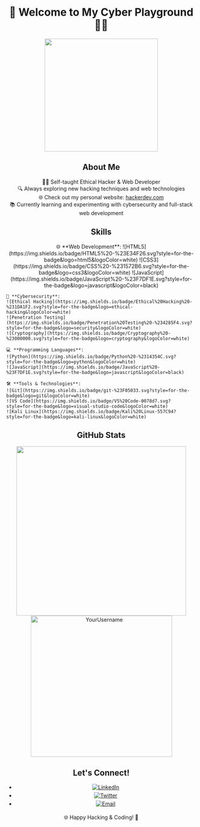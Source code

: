 <h1 align="center">🚀 Welcome to My Cyber Playground 🕵️‍♂️</h1>

  <p align="center">
    <img src="https://media.giphy.com/media/3oKIPnAiaMCws8nOsE/giphy.gif" width="300">
  </p>

  <h2 align="center">About Me</h2>

  <p align="center">
    👨‍💻 Self-taught Ethical Hacker & Web Developer<br>
    🔍 Always exploring new hacking techniques and web technologies<br>
    🌐 Check out my personal website: <a href="https://www.hackerdev.com">hackerdev.com</a><br>
    📚 Currently learning and experimenting with cybersecurity and full-stack web development<br>
  </p>

  <h2 align="center">Skills</h2>

  <p align="center">
    🌐 **Web Development**:
    ![HTML5](https://img.shields.io/badge/HTML5%20-%23E34F26.svg?style=for-the-badge&logo=html5&logoColor=white)
    ![CSS3](https://img.shields.io/badge/CSS%20-%231572B6.svg?style=for-the-badge&logo=css3&logoColor=white)
    ![JavaScript](https://img.shields.io/badge/JavaScript%20-%23F7DF1E.svg?style=for-the-badge&logo=javascript&logoColor=black)

    🔐 **Cybersecurity**:
    ![Ethical Hacking](https://img.shields.io/badge/Ethical%20Hacking%20-%231DA1F2.svg?style=for-the-badge&logo=ethical-hacking&logoColor=white)
    ![Penetration Testing](https://img.shields.io/badge/Penetration%20Testing%20-%234285F4.svg?style=for-the-badge&logo=security&logoColor=white)
    ![Cryptography](https://img.shields.io/badge/Cryptography%20-%23000000.svg?style=for-the-badge&logo=cryptography&logoColor=white)

    💻 **Programming Languages**:
    ![Python](https://img.shields.io/badge/Python%20-%2314354C.svg?style=for-the-badge&logo=python&logoColor=white)
    ![JavaScript](https://img.shields.io/badge/JavaScript%20-%23F7DF1E.svg?style=for-the-badge&logo=javascript&logoColor=black)

    🛠️ **Tools & Technologies**:
    ![Git](https://img.shields.io/badge/git-%23F05033.svg?style=for-the-badge&logo=git&logoColor=white)
    ![VS Code](https://img.shields.io/badge/VS%20Code-0078d7.svg?style=for-the-badge&logo=visual-studio-code&logoColor=white)
    ![Kali Linux](https://img.shields.io/badge/Kali%20Linux-557C94?style=for-the-badge&logo=kali-linux&logoColor=white)
  </p>

  <h2 align="center">GitHub Stats</h2>

  <div align="center">
    <a href="https://github.com/YourUsername/">
      <img src="https://github-readme-stats.vercel.app/api?username=YourUsername&include_all_commits=true&count_private=true&show_icons=true&line_height=20&title_color=7A7ADB&icon_color=2234AE&text_color=D3D3D3&bg_color=0,000000,130F40" width="450"/>
      <img src="https://github-readme-stats.vercel.app/api/top-langs?username=YourUsername&show_icons=true&locale=en&layout=compact&line_height=20&title_color=7A7ADB&icon_color=2234AE&text_color=D3D3D3&bg_color=0,000000,130F40" width="375"  alt="YourUsername"/>
    </a>
  </div>

  <h2 align="center">Let's Connect!</h2>

  <div align='center'>
    <ul>
      <li>
        <a href="https://linkedin.com/in/YourLinkedIn" target="_blank">
          <img src="https://img.shields.io/badge/linkedin-YourLinkedIn-%2300acee.svg?color=405DE6&style=for-the-badge&logo=linkedin&logoColor=white" alt="LinkedIn" style="margin-bottom: 5px;"/>
        </a>
      </li>
      <li>
        <a href="https://twitter.com/YourTwitter" target="_blank">
          <img src="https://img.shields.io/badge/twitter-YourTwitter-%2300acee.svg?color=1DA1F2&style=for-the-badge&logo=twitter&logoColor=white" alt="Twitter" style="margin-bottom: 5px;"/>
        </a>
      </li>
      <li>
        <a href="mailto:your.email@example.com" target="_blank">
          <img src="https://img.shields.io/badge/email-your.email@example.com-%23EA4335.svg?style=for-the-badge&logo=gmail&logoColor=white" alt="Email" style="margin-bottom: 5px;" />
        </a>
      </li>
    </ul>
  </div>

  <p align="center">
    🌐 Happy Hacking & Coding! 🚀
  </p>

